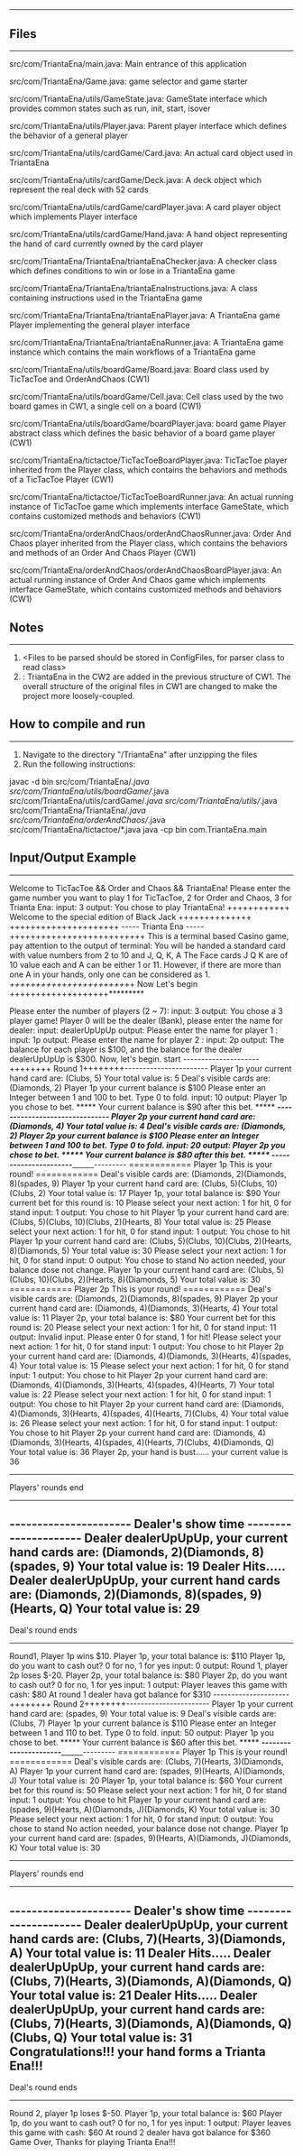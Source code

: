 ## <Cards and Boards game infrustructure>
---------------------------------------------------------------------------
## Files
---------------------------------------------------------------------------
<A brief description of each file and what it does>

src/com/TriantaEna/main.java: Main entrance of this application

src/com/TriantaEna/Game.java: game selector and game starter

src/com/TriantaEna/utils/GameState.java: GameState interface which provides common states such as run, init, start, isover

src/com/TriantaEna/utils/Player.java: Parent player interface which defines the behavior of a general player

src/com/TriantaEna/utils/cardGame/Card.java: An actual card object used in TriantaEna

src/com/TriantaEna/utils/cardGame/Deck.java: A deck object which represent the real deck with 52 cards

src/com/TriantaEna/utils/cardGame/cardPlayer.java: A card player object which implements Player interface

src/com/TriantaEna/utils/cardGame/Hand.java: A hand object representing the hand of card currently owned by the card player

src/com/TriantaEna/TriantaEna/triantaEnaChecker.java: A checker class which defines conditions to win or lose in a TriantaEna game

src/com/TriantaEna/TriantaEna/triantaEnaInstructions.java: A class containing instructions used in the TriantaEna game

src/com/TriantaEna/TriantaEna/triantaEnaPlayer.java: A TriantaEna game Player implementing the general player interface

src/com/TriantaEna/TriantaEna/triantaEnaRunner.java: A TriantaEna game instance which contains the main workflows of a TriantaEna game

src/com/TriantaEna/utils/boardGame/Board.java: Board class used by TicTacToe and OrderAndChaos (CW1)

src/com/TriantaEna/utils/boardGame/Cell.java: Cell class used by the two board games in CW1, a single cell on a board (CW1)

src/com/TriantaEna/utils/boardGame/boardPlayer.java: board game Player abstract class which defines the basic behavior of a board game player (CW1)

src/com/TriantaEna/tictactoe/TicTacToeBoardPlayer.java: TicTacToe player inherited from the Player class, which contains
the behaviors and methods of a TicTacToe Player (CW1)

src/com/TriantaEna/tictactoe/TicTacToeBoardRunner.java: An actual running instance of TicTacToe game which implements
interface GameState, which contains customized methods and behaviors (CW1)

src/com/TriantaEna/orderAndChaos/orderAndChaosRunner.java: Order And Chaos player inherited from the Player class,
which contains the behaviors and methods of an Order And Chaos Player (CW1)

src/com/TriantaEna/orderAndChaos/orderAndChaosBoardPlayer.java: An actual running instance of Order And Chaos game which
implements interface GameState, which contains customized methods and behaviors (CW1)

## Notes
---------------------------------------------------------------------------
1. <Files to be parsed should be stored in ConfigFiles, for parser class to
read class>
2. <Notes to grader>: TriantaEna in the CW2 are added in the previous structure of CW1. The overall structure of the original
files in CW1 are changed to make the project more loosely-coupled.

## How to compile and run
---------------------------------------------------------------------------
1. Navigate to the directory "/TriantaEna" after unzipping the files
2. Run the following instructions:

javac -d bin src/com/TriantaEna/*.java src/com/TriantaEna/utils/boardGame/*.java src/com/TriantaEna/utils/cardGame/*.java src/com/TriantaEna/utils/*.java src/com/TriantaEna/TriantaEna/*.java src/com/TriantaEna/orderAndChaos/*.java src/com/TriantaEna/tictactoe/*.java
java -cp bin com.TriantaEna.main

## Input/Output Example
---------------------------------------------------------------------------
Welcome to TicTacToe && Order and Chaos && TriantaEna!
Please enter the game number you want to play
 1 for TicTacToe,
 2 for Order and Chaos,
 3 for Trianta Ena:
input:
3
output:
You chose to play TriantaEna!
++++++++++++ Welcome to the special edition of Black Jack ++++++++++++++
+++++++++++++++++++++ ----- Trianta Ena ----- ++++++++++++++++++++++++++
 This is a terminal based Casino game, pay attention to the output of terminal:
You will be handed a standard card with value numbers from 2 to 10 and J, Q, K, A
The Face cards J Q K are of 10 value each and A can be either 1 or 11.
However, if there are more than one A in your hands, only one can be considered as 1.
*++++++++++++++++++++++*++  Now Let's begin  +++++++++++++++++++*********

Please enter the number of players (2 ~ 7):
input:
3
output:
You chose a 3 player game!
Player 0 will be the dealer (Bank), please enter the name for dealer:
input:
dealerUpUpUp
output:
Please enter the name for player 1 :
input:
1p
output:
Please enter the name for player 2 :
input:
2p
output:
The balance for each player is $100, and the balance for the dealer dealerUpUpUp is $300.
 Now, let's begin.
start
---------------------++++++++ Round 1++++++++-----------------------
Player 1p your current hand card are: (Clubs, 5)
Your total value is: 5
Deal's visible cards are: (Diamonds, 2)
Player 1p your current balance is $100
Please enter an Integer between 1 and 100 to bet.
 Type 0 to fold.
input:
10
output:
Player 1p you chose to bet.
***** Your current balance is $90 after this bet. *****
______-----------_________-----------_________---------
Player 2p your current hand card are: (Diamonds, 4)
Your total value is: 4
Deal's visible cards are: (Diamonds, 2)
Player 2p your current balance is $100
Please enter an Integer between 1 and 100 to bet.
 Type 0 to fold.
input:
20
output:
Player 2p you chose to bet.
***** Your current balance is $80 after this bet. *****
______-----------_________-----------_________---------
============ Player 1p This is your round! ============
Deal's visible cards are: (Diamonds, 2)(Diamonds, 8)(spades, 9)
Player 1p your current hand card are: (Clubs, 5)(Clubs, 10)(Clubs, 2)
Your total value is: 17
Player 1p, your total balance is: $90
Your current bet for this round is: 10
Please select your next action:
 1 for hit, 0 for stand
input:
1
output:
You chose to hit
Player 1p your current hand card are: (Clubs, 5)(Clubs, 10)(Clubs, 2)(Hearts, 8)
Your total value is: 25
Please select your next action:
 1 for hit, 0 for stand
input:
1
output:
You chose to hit
Player 1p your current hand card are: (Clubs, 5)(Clubs, 10)(Clubs, 2)(Hearts, 8)(Diamonds, 5)
Your total value is: 30
Please select your next action:
 1 for hit, 0 for stand
input:
0
output:
You chose to stand
No action needed, your balance dose not change.
Player 1p your current hand card are: (Clubs, 5)(Clubs, 10)(Clubs, 2)(Hearts, 8)(Diamonds, 5)
Your total value is: 30
============ Player 2p This is your round! ============
Deal's visible cards are: (Diamonds, 2)(Diamonds, 8)(spades, 9)
Player 2p your current hand card are: (Diamonds, 4)(Diamonds, 3)(Hearts, 4)
Your total value is: 11
Player 2p, your total balance is: $80
Your current bet for this round is: 20
Please select your next action:
 1 for hit, 0 for stand
input:
11
output:
Invalid input. Please enter 0 for stand, 1 for hit!
Please select your next action:
 1 for hit, 0 for stand
input:
1
output:
You chose to hit
Player 2p your current hand card are: (Diamonds, 4)(Diamonds, 3)(Hearts, 4)(spades, 4)
Your total value is: 15
Please select your next action:
 1 for hit, 0 for stand
input:
1
output:
You chose to hit
Player 2p your current hand card are: (Diamonds, 4)(Diamonds, 3)(Hearts, 4)(spades, 4)(Hearts, 7)
Your total value is: 22
Please select your next action:
 1 for hit, 0 for stand
input:
1
output:
You chose to hit
Player 2p your current hand card are: (Diamonds, 4)(Diamonds, 3)(Hearts, 4)(spades, 4)(Hearts, 7)(Clubs, 4)
Your total value is: 26
Please select your next action:
 1 for hit, 0 for stand
input:
1
output:
You chose to hit
Player 2p your current hand card are: (Diamonds, 4)(Diamonds, 3)(Hearts, 4)(spades, 4)(Hearts, 7)(Clubs, 4)(Diamonds, Q)
Your total value is: 36
Player 2p, your hand is bust......
 your current value is 36
___________
Players' rounds end
____________
---------------------- Dealer's show time ---------------------
Dealer dealerUpUpUp, your current hand cards are: (Diamonds, 2)(Diamonds, 8)(spades, 9)
Your total value is: 19
Dealer Hits.....
Dealer dealerUpUpUp, your current hand cards are: (Diamonds, 2)(Diamonds, 8)(spades, 9)(Hearts, Q)
Your total value is: 29
-----------------------
Deal's round ends
____________________
Round1, Player 1p wins $10.
Player 1p, your total balance is: $110
Player 1p, do you want to cash out?
 0 for no, 1 for yes
input:
0
output:
Round 1, player 2p loses $-20.
Player 2p, your total balance is: $80
Player 2p, do you want to cash out?
 0 for no, 1 for yes
input:
1
output:
Player leaves this game with cash: $80
At round 1 dealer hava got balance for $310
---------------------++++++++ Round 2++++++++-----------------------
Player 1p your current hand card are: (spades, 9)
Your total value is: 9
Deal's visible cards are: (Clubs, 7)
Player 1p your current balance is $110
Please enter an Integer between 1 and 110 to bet.
 Type 0 to fold.
input:
50
output:
Player 1p you chose to bet.
***** Your current balance is $60 after this bet. *****
______-----------_________-----------_________---------
============ Player 1p This is your round! ============
Deal's visible cards are: (Clubs, 7)(Hearts, 3)(Diamonds, A)
Player 1p your current hand card are: (spades, 9)(Hearts, A)(Diamonds, J)
Your total value is: 20
Player 1p, your total balance is: $60
Your current bet for this round is: 50
Please select your next action:
 1 for hit, 0 for stand
input:
1
output:
You chose to hit
Player 1p your current hand card are: (spades, 9)(Hearts, A)(Diamonds, J)(Diamonds, K)
Your total value is: 30
Please select your next action:
 1 for hit, 0 for stand
input:
0
output:
You chose to stand
No action needed, your balance dose not change.
Player 1p your current hand card are: (spades, 9)(Hearts, A)(Diamonds, J)(Diamonds, K)
Your total value is: 30
___________
Players' rounds end
____________
---------------------- Dealer's show time ---------------------
Dealer dealerUpUpUp, your current hand cards are: (Clubs, 7)(Hearts, 3)(Diamonds, A)
Your total value is: 11
Dealer Hits.....
Dealer dealerUpUpUp, your current hand cards are: (Clubs, 7)(Hearts, 3)(Diamonds, A)(Diamonds, Q)
Your total value is: 21
Dealer Hits.....
Dealer dealerUpUpUp, your current hand cards are: (Clubs, 7)(Hearts, 3)(Diamonds, A)(Diamonds, Q)(Clubs, Q)
Your total value is: 31
Congratulations!!! your hand forms a Trianta Ena!!!
-----------------------
Deal's round ends
____________________
Round 2, player 1p loses $-50.
Player 1p, your total balance is: $60
Player 1p, do you want to cash out?
 0 for no, 1 for yes
input:
1
output:
Player leaves this game with cash: $60
At round 2 dealer hava got balance for $360
Game Over, Thanks for playing Trianta Ena!!!
